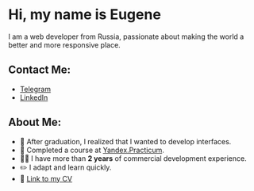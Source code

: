 # Hi, my name is Eugene

I am a web developer from Russia, passionate about making the world a better and more responsive place.

## Contact Me:
- [Telegram](https://t.me/eutjeng)
- [LinkedIn](https://www.linkedin.com/in/evgenygeyer/)

## About Me:
- 🧐 After graduation, I realized that I wanted to develop interfaces.
- 🔭 Completed a course at [Yandex.Practicum](https://praktikum.yandex.ru/).
- 👨‍💻 I have more than **2 years** of commercial development experience.
- ✏️ I adapt and learn quickly.
- 📙 [Link to my CV](https://eutjeng.notion.site/Eugene-Geyer-b10f075dc70a49fe85cb7b495b2e57d4?pvs=4)
